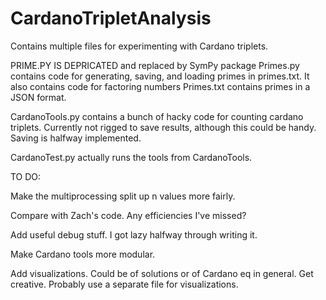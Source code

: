 # CardanoTripletAnalysis

Contains multiple files for experimenting with Cardano triplets.

PRIME.PY IS DEPRICATED and replaced by SymPy package
Primes.py contains code for generating, saving, and loading primes in primes.txt. It also contains code for factoring numbers
Primes.txt contains primes in a JSON format.

CardanoTools.py contains a bunch of hacky code for counting cardano triplets. Currently not rigged to save results, although this could be handy. Saving is halfway implemented.

CardanoTest.py actually runs the tools from CardanoTools.


TO DO:

Make the multiprocessing split up n values more fairly.

Compare with Zach's code. Any efficiencies I've missed?

Add useful debug stuff. I got lazy halfway through writing it.

Make Cardano tools more modular.

Add visualizations. Could be of solutions or of Cardano eq in general. Get creative. Probably use a separate file for visualizations.
